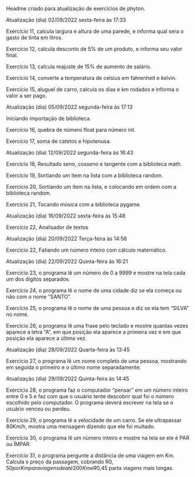 Headme criado para atualização de exercícios de phyton.

Atualização (dia) 02/09/2022 sexta-feira às 17:33

Exercício 11, calcula largura e altura de uma parede, e informa qual sera o gasto de tinta em litros.

Exercício 12, calcula desconto de 5% de um produto, e informa seu valor final.

Exercício 13, calcula reajuste de 15% de aumento de salário.

Exercício 14, converte a temperatura de celsius em fahrenheit e kelvin.

Exercício 15, aluguel de carro, calcula os dias e km rodados e informa o valor a ser pago.

Atualização (dia) 05/09/2022 segunda-feira às 17:13

Iniciando importação de biblioteca.

Exercício 16, quebra de número float para número int.

Exercício 17, soma de catetos e hipotenusa.

Atualização (dia) 12/09/2022 segunda-feira às 16:43

Exercício 18, Resultado seno, cosseno e tangente com a biblioteca math.

Exercício 19, Sortiando um item na lista com a biblioteca random.

Exercício 20, Sortiando um item na lista, e colocando em ordem com a biblioteca random.

Exercício 21, Tocando música com a biblioteca pygame.

Atualização (dia) 16/09/2022 sexta-feira às 15:48

Exercício 22, Analisador de textos

Atualização (dia) 20/09/2022 Terça-feira às 14:58

Exercício 22, Fatiando um número inteiro com cálculo matemático.

Atualização (dia) 22/09/2022 Quinta-feira às 16:21

Exercício 23, o programa lê um número de 0 a 9999 e mostre na tela cada um dos dígitos separados.

Exercício 24, o programa lê o nome de uma cidade diz se ela começa ou não com o nome “SANTO”.

Exercício 25, o programa lê o nome de uma pessoa e diz se ela tem “SILVA” no nome.

Exercício 26, o programa lê uma frase pelo teclado e mostre quantas vezes aparece a letra “A”, em que posição ela aparece a primeira vez e em que posição ela aparece a última vez.

Atualização (dia) 28/09/2022 Quarta-feira às 13:45

Exercício 27, o programa lê um nome completo de uma pessoa, mostrando em seguida o primeiro e o último nome separadamente.

Atualização (dia) 29/09/2022 Quinta-feira às 14:45

Exercício 28, o programa faz o computador “pensar” em um número inteiro entre 0 e 5 e faz com que o usuário tente descobrir qual foi o número escolhido pelo computador. O programa deverá escrever na tela se o usuário venceu ou perdeu.

Exercício 29, o programa lê a velocidade de um carro. Se ele ultrapassar 80Km/h, mostra uma mensagem dizendo que ele foi multado.

Exercício 30, o programa lê um número inteiro e mostre na tela se ele é PAR ou ÍMPAR.

Exercício 31, o programa pergunte a distância de uma viagem em Km. Calcula o preço da passagem, cobrando R$0,50 por Km para viagens de até 200Km e R$0,45 parta viagens mais longas.